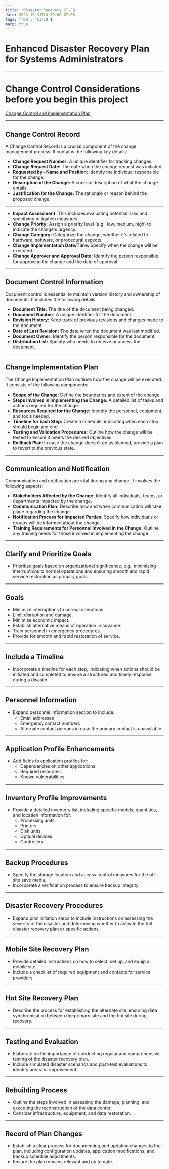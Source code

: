 ```yaml
---
title: 'Disaster Recovery CI-CD'
date: 2023-10-31T14:30:00-07:00
tags: ['DR', 'CI-CD']
marp: true
---
```


# Enhanced Disaster Recovery Plan for Systems Administrators

---

# Change Control Considerations before you begin this project

[Change Control and Implementation Plan](https://github.com/grcandme/ISO_Change_Control_Process/blob/main/Business%20Continuity/folder%20structure.md#integrated)

---

## Change Control Record

A Change Control Record is a crucial component of the change management process. It contains the following key details:

- **Change Request Number:** A unique identifier for tracking changes.
- **Change Request Date:** The date when the change request was initiated.
- **Requested by - Name and Position:** Identify the individual responsible for the change.
- **Description of the Change:** A concise description of what the change entails.
- **Justification for the Change:** The rationale or reason behind the proposed change.

---
- **Impact Assessment:** This includes evaluating potential risks and specifying mitigation measures.
- **Change Priority:** Assign a priority level (e.g., low, medium, high) to indicate the change's urgency.
- **Change Category:** Categorize the change, whether it's related to hardware, software, or procedural aspects.
- **Change Implementation Date/Time:** Specify when the change will be executed.
- **Change Approver and Approval Date:** Identify the person responsible for approving the change and the date of approval.

---

## Document Control Information

Document control is essential to maintain version history and ownership of documents. It includes the following details:

- **Document Title:** The title of the document being changed.
- **Document Number:** A unique identifier for the document.
- **Revision History:** Keep track of previous revisions and changes made to the document.
- **Date of Last Revision:** The date when the document was last modified.
- **Document Owner:** Identify the person responsible for the document.
- **Distribution List:** Specify who needs to receive or access the document.

---

## Change Implementation Plan

The Change Implementation Plan outlines how the change will be executed. It consists of the following components:

- **Scope of the Change:** Define the boundaries and extent of the change.
- **Steps Involved in Implementing the Change:** A detailed list of tasks and actions required for the change.
- **Resources Required for the Change:** Identify the personnel, equipment, and tools needed.
- **Timeline for Each Step:** Create a schedule, indicating when each step should begin and end.
- **Testing and Validation Procedures:** Outline how the change will be tested to ensure it meets the desired objectives.
- **Rollback Plan:** In case the change doesn't go as planned, provide a plan to revert to the previous state.

---

## Communication and Notification

Communication and notification are vital during any change. It involves the following aspects:

- **Stakeholders Affected by the Change:** Identify all individuals, teams, or departments impacted by the change.
- **Communication Plan:** Describe how and when communication will take place regarding the change.
- **Notification Process for Impacted Parties:** Specify how individuals or groups will be informed about the change.
- **Training Requirements for Personnel Involved in the Change:** Outline any training needs for those involved in implementing the change.

---

## Clarify and Prioritize Goals

- Prioritize goals based on organizational significance, e.g., minimizing interruptions to normal operations and ensuring smooth and rapid service restoration as primary goals.

---

## Goals

- Minimize interruptions to normal operations.
- Limit disruption and damage.
- Minimize economic impact.
- Establish alternative means of operation in advance.
- Train personnel in emergency procedures.
- Provide for smooth and rapid restoration of service.

---

## Include a Timeline

- Incorporate a timeline for each step, indicating when actions should be initiated and completed to ensure a structured and timely response during a disaster.

---

## Personnel Information

- Expand personnel information section to include:
  - Email addresses
  - Emergency contact numbers
  - Alternate contact persons in case the primary contact is unavailable.

---

## Application Profile Enhancements

- Add fields to application profiles for:
  - Dependencies on other applications.
  - Required resources.
  - Known vulnerabilities.

---

## Inventory Profile Improvements

- Provide a detailed inventory list, including specific models, quantities, and location information for:
  - Processing units.
  - Printers.
  - Disk units.
  - Optical devices.
  - Controllers.

---

## Backup Procedures

- Specify the storage location and access control measures for the off-site save media.
- Incorporate a verification process to ensure backup integrity.

---

## Disaster Recovery Procedures

- Expand plan initiation steps to include instructions on assessing the severity of the disaster and determining whether to activate the full disaster recovery plan or specific actions.

---

## Mobile Site Recovery Plan

- Provide detailed instructions on how to select, set up, and equip a mobile site.
- Include a checklist of required equipment and contacts for service providers.

---

## Hot Site Recovery Plan

- Describe the process for establishing the alternate site, ensuring data synchronization between the primary site and the hot site during recovery.

---

## Testing and Evaluation

- Elaborate on the importance of conducting regular and comprehensive testing of the disaster recovery plan.
- Include simulated disaster scenarios and post-test evaluations to identify areas for improvement.

---

## Rebuilding Process

- Outline the steps involved in assessing the damage, planning, and executing the reconstruction of the data center.
- Consider infrastructure, equipment, and data restoration.

---

## Record of Plan Changes

- Establish a clear process for documenting and updating changes to the plan, including configuration updates, application modifications, and backup schedule adjustments.
- Ensure the plan remains relevant and up to date.
